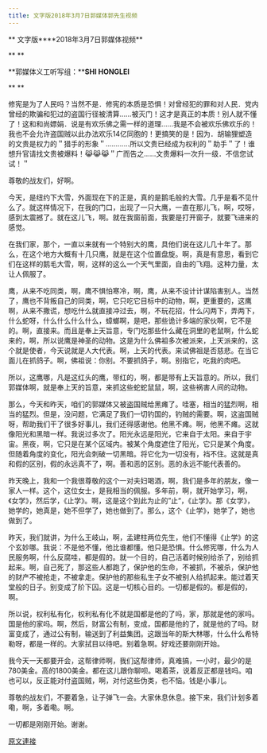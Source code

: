 ```yaml
---
title: 文字版2018年3月7日郭媒体郭先生视频
---
```


**
文字版****2018年3月7日郭媒体视频**



**
**



**郭媒体义工听写组：****SHI HONGLEI**



**
**



修宪是为了人民吗？当然不是．修宪的本质是恐惧！对曾经犯的罪和对人民．党内曾经的欺骗和犯过的盗国行径被清算……被灭门！这才是真正的本质！别人就不懂了！这和和尚嫖娟．说是有欢乐佛之需一样的道理……我是不会被欢乐佛欢乐的！我也不会允许盗国贼以此办法欢乐14亿同胞的！更搞笑的是！因为．胡输狸塑造的文贵是权力的＂猎手的形象＂…………所以文贵已经成为权利的＂助手＂了！谁想升官请找文贵被爆料！😹😹😹＂广而告之……文贵爆料一次升一级．不信您试试！＂








尊敬的战友们，好啊。








今天，是纽约下大雪，外面现在下的正是，真的是鹅毛般的大雪。几乎是看不见什么了。就这样情况下，在我的门口，出现了一只大鹰，一直在那儿飞，啊，哎呀，感到太震撼了。就在这儿飞，啊。就在我窗前面，我要是打开窗子，就要飞进来的感觉。








在我们家，那个，一直以来就有一个特别大的鹰，具他们说在这儿几十年了。那么，在这个地方大概有十几只鹰，就是在这个位置盘旋。啊，真是有意思，看到它们在这样的鹅毛大雪，啊，这样的这么一个天气里面，自由的飞翔。这种力量，太让人佩服了。








鹰，从来不吃同类，啊，鹰不惧怕寒冷，啊，鹰，从来不设计计谋陷害别人。当然了，鹰也不背叛自己的同类，啊，它只吃它目标中的动物，啊，更重要的，这鹰啊，从来不撒谎，想吃什么就直接冲过去，啊，不玩花招，什么闪两下，弄两下，什么蛇呀，什么什么什么什么，蟑螂啊，是吧，那些诡计多端的家伙啊，它不是的。啊，直接来。而且是奉上天旨意，专门吃那些什么藏在洞里的老鼠啊，什么蛇来的，啊，所以说鹰是神圣的动物。这是为什么佛祖多次被派来，上天派来的，这个就是使者，今天说就是人大代表。啊，上天的代表。来试佛祖是否慈悲。在当它面儿在抓鸽子。啊，佛祖说：你别。不要抓鸽子，啊。别指它，吃我的肉吧。








所以，这鹰哪，凡是这红头的鹰，带红的，啊，都是带有上天旨意的。所以，我们郭媒体啊，就是奉上天的旨意，来抓这些蛇蛇鼠鼠，啊，这些祸害人间的动物。








那么，今天和昨天，咱们的郭媒体又被盗国贼给黑瘫了。哇塞，相当的猛烈啊，相当的猛烈。但是，没问题，它满足了我们一切钓国的，钓贼的需要。啊，这盗国贼呀，帮助我们干了很多好事儿，我们还得感谢他。他黑不瘫。啊，他黑不瘫。这就像阳光和黑暗一样。我说过多次了。阳光永远是阳光，它来自于太阳。来自于宇宙。黑夜，啊，它只是在某个区域内。被某个角度遮住了阳光，它只是某个角度。但随着角度的变化，阳光会刺破一切黑暗。将它化为一切没有，裆不住。这就是真和假的区别，假的永远真不了，啊。善和恶的区别。恶的永远不能代表善的。








昨天晚上，我和一个我很尊敬的这个一对夫妇喝酒，啊，我们是多年的朋友，像一家人一样。这个，这位女士，是我相当的佩服。多年前，啊，就开始学习，啊，《女学》，然后学，《止学》。啊，这是这个到此为止的”止“，《止学》。那《女学》，她学的，她真是，她不但学了，她也做到了。那么，这个《止学》，她学了，她也做到了。








昨天，我们就讲，为什么王岐山，啊，孟建柱两位先生，他们不懂得《止学》的这个玄妙哪。我说：不是他不懂，他比谁都懂。他只是恐惧。什么修宪哪，什么为人民服务啊，什么反腐哇，都是假的。就一个目的，自己活着时候别给杀了，别给抓起来。啊，自己死了，那这些人都跑了，保护他的生命，不被抓，不被杀，保护他的财产不被抢走，不被拿走。保护他的那些私生子女不被别人给抓起来。能过着天堂般的日子。别变成了阶下囚。这是一切核心目的。一切都是假的。都是假的，啊。








所以说，权利私有化，权利私有化不就是国都是他的了吗，家，那就是他的家吗。国是他的家吗。啊，然后，财富公有制，变成，国都是他的了，就是他的了吗。财富变成了，通过公有制，输送到了利益集团。这跟当年的斯大林哪，什么什么希特勒呀，都是一样的。大家拭目以待吧。别着急啊。好戏还要刚刚开始。








我今天一天都要开会，这帮律师啊，我们这帮律师，真难搞，一小时，最少的是780美金。高的1800美金。都在这儿跟你聊呗。喝着茶，说着反正都是钱吗。咱也可以，反正能对付盗国贼，啊，对付这些伪类，也不恼。钱是小事儿。








尊敬的战友们，不要着急，让子弹飞一会。大家休息休息。接下来，我们计划多着嘞，啊，多着嘞。啊。








一切都是刚刚开始。谢谢。

[原文連接](http://littleantvoice.blogspot.com/2018/04/201837.html)